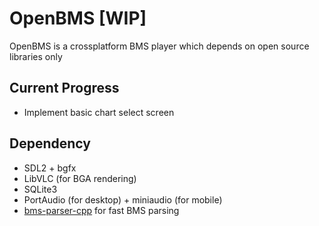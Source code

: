 # OpenBMS [WIP]

OpenBMS is a crossplatform BMS player which depends on open source libraries only

## Current Progress 
- Implement basic chart select screen

## Dependency

- SDL2 + bgfx
- LibVLC (for BGA rendering)
- SQLite3
- PortAudio (for desktop) + miniaudio (for mobile)
- [bms-parser-cpp](https://github.com/SNURhythm/bms-parser-cpp) for fast BMS parsing

